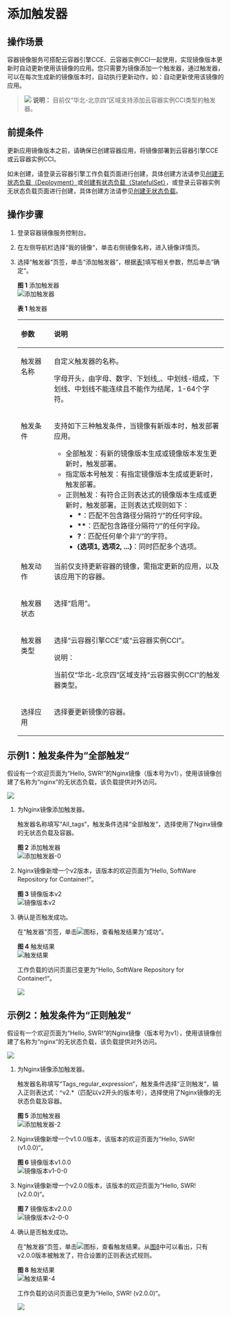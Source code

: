 # 添加触发器<a name="swr_01_0100"></a>

## 操作场景<a name="section47921251155020"></a>

容器镜像服务可搭配云容器引擎CCE、云容器实例CCI一起使用，实现镜像版本更新时自动更新使用该镜像的应用。您只需要为镜像添加一个触发器，通过触发器，可以在每次生成新的镜像版本时，自动执行更新动作，如：自动更新使用该镜像的应用。

>![](public_sys-resources/icon-note.gif) **说明：** 
>目前仅“华北-北京四”区域支持添加云容器实例CCI类型的触发器。

## 前提条件<a name="section178839152200"></a>

更新应用镜像版本之前，请确保已创建容器应用，将镜像部署到云容器引擎CCE或云容器实例CCI。

如未创建，请登录云容器引擎工作负载页面进行创建，具体创建方法请参见[创建无状态负载（Deployment）](https://support.huaweicloud.com/usermanual-cce/cce_01_0047.html)或[创建有状态负载（StatefulSet）](https://support.huaweicloud.com/usermanual-cce/cce_01_0048.html)，或登录云容器实例无状态负载页面进行创建，具体创建方法请参见[创建无状态负载](https://support.huaweicloud.com/usermanual-cci/cci_01_0011.html#section0)。

## 操作步骤<a name="section296664320399"></a>

1.  登录容器镜像服务控制台。
2.  在左侧导航栏选择“我的镜像“，单击右侧镜像名称，进入镜像详情页。
3.  选择“触发器“页签，单击“添加触发器“，根据[表1](#table156232449577)填写相关参数，然后单击“确定“。

    **图 1**  添加触发器<a name="fig0861840155216"></a>  
    ![](figures/添加触发器.png "添加触发器")

    **表 1**  触发器

    <a name="table156232449577"></a>
    <table><thead align="left"><tr id="row362424415719"><th class="cellrowborder" valign="top" width="16%" id="mcps1.2.3.1.1"><p id="p5624164445718"><a name="p5624164445718"></a><a name="p5624164445718"></a>参数</p>
    </th>
    <th class="cellrowborder" valign="top" width="84%" id="mcps1.2.3.1.2"><p id="p86248445574"><a name="p86248445574"></a><a name="p86248445574"></a>说明</p>
    </th>
    </tr>
    </thead>
    <tbody><tr id="row126241344125712"><td class="cellrowborder" valign="top" width="16%" headers="mcps1.2.3.1.1 "><p id="p1462474475716"><a name="p1462474475716"></a><a name="p1462474475716"></a><span class="keyword" id="keyword1246633113919"><a name="keyword1246633113919"></a><a name="keyword1246633113919"></a>触发器名称</span></p>
    </td>
    <td class="cellrowborder" valign="top" width="84%" headers="mcps1.2.3.1.2 "><p id="p069612226278"><a name="p069612226278"></a><a name="p069612226278"></a>自定义触发器的名称。</p>
    <p id="p126245448576"><a name="p126245448576"></a><a name="p126245448576"></a>字母开头，由字母、数字、下划线_、中划线-组成，下划线、中划线不能连续且不能作为结尾，1-64个字符。</p>
    </td>
    </tr>
    <tr id="row1462434455710"><td class="cellrowborder" valign="top" width="16%" headers="mcps1.2.3.1.1 "><p id="p1362474485717"><a name="p1362474485717"></a><a name="p1362474485717"></a><span class="keyword" id="keyword10287153683920"><a name="keyword10287153683920"></a><a name="keyword10287153683920"></a>触发条件</span></p>
    </td>
    <td class="cellrowborder" valign="top" width="84%" headers="mcps1.2.3.1.2 "><p id="p987113416590"><a name="p987113416590"></a><a name="p987113416590"></a>支持如下三种触发条件，当镜像有新版本时，触发部署应用。</p>
    <a name="ul1923411281905"></a><a name="ul1923411281905"></a><ul id="ul1923411281905"><li><span class="keyword" id="keyword127451238123912"><a name="keyword127451238123912"></a><a name="keyword127451238123912"></a>全部触发</span>：有新的镜像版本生成或镜像版本发生更新时，触发部署。</li><li><span class="keyword" id="keyword129244114395"><a name="keyword129244114395"></a><a name="keyword129244114395"></a>指定版本号触发</span>：有指定镜像版本生成或更新时，触发部署。</li><li><span class="keyword" id="keyword5960114343916"><a name="keyword5960114343916"></a><a name="keyword5960114343916"></a>正则触发</span>：有符合正则表达式的镜像版本生成或更新时，触发部署。正则表达式规则如下：<a name="ul359181755212"></a><a name="ul359181755212"></a><ul id="ul359181755212"><li><strong id="b199512396517"><a name="b199512396517"></a><a name="b199512396517"></a>*</strong>：匹配不包含路径分隔符<span class="parmname" id="parmname083411104160"><a name="parmname083411104160"></a><a name="parmname083411104160"></a>“/”</span>的任何字段。</li><li><strong id="b1471924219514"><a name="b1471924219514"></a><a name="b1471924219514"></a>**</strong>：匹配包含路径分隔符<span class="parmname" id="parmname177627619167"><a name="parmname177627619167"></a><a name="parmname177627619167"></a>“/”</span>的任何字段。</li><li><strong id="b146701646105114"><a name="b146701646105114"></a><a name="b146701646105114"></a>?</strong>：匹配任何单个非<span class="parmname" id="parmname1858813212168"><a name="parmname1858813212168"></a><a name="parmname1858813212168"></a>“/”</span>的字符。</li><li><strong id="b12446752105119"><a name="b12446752105119"></a><a name="b12446752105119"></a>{选项1, 选项2, ...}</strong>：同时匹配多个选项。</li></ul>
    </li></ul>
    </td>
    </tr>
    <tr id="row1362494415711"><td class="cellrowborder" valign="top" width="16%" headers="mcps1.2.3.1.1 "><p id="p16251445579"><a name="p16251445579"></a><a name="p16251445579"></a><span class="keyword" id="keyword10806184717394"><a name="keyword10806184717394"></a><a name="keyword10806184717394"></a>触发动作</span></p>
    </td>
    <td class="cellrowborder" valign="top" width="84%" headers="mcps1.2.3.1.2 "><p id="p1068015591009"><a name="p1068015591009"></a><a name="p1068015591009"></a>当前仅支持更新容器的镜像，需指定更新的应用，以及该应用下的容器。</p>
    </td>
    </tr>
    <tr id="row2034315951713"><td class="cellrowborder" valign="top" width="16%" headers="mcps1.2.3.1.1 "><p id="p1134420921719"><a name="p1134420921719"></a><a name="p1134420921719"></a><span class="keyword" id="keyword6338155313913"><a name="keyword6338155313913"></a><a name="keyword6338155313913"></a>触发器状态</span></p>
    </td>
    <td class="cellrowborder" valign="top" width="84%" headers="mcps1.2.3.1.2 "><p id="p20221155710"><a name="p20221155710"></a><a name="p20221155710"></a>选择<span class="uicontrol" id="uicontrol3459447219"><a name="uicontrol3459447219"></a><a name="uicontrol3459447219"></a>“启用”</span>。</p>
    </td>
    </tr>
    <tr id="row485114814505"><td class="cellrowborder" valign="top" width="16%" headers="mcps1.2.3.1.1 "><p id="p108523875019"><a name="p108523875019"></a><a name="p108523875019"></a>触发器类型</p>
    </td>
    <td class="cellrowborder" valign="top" width="84%" headers="mcps1.2.3.1.2 "><p id="p885214845014"><a name="p885214845014"></a><a name="p885214845014"></a>选择“云容器引擎CCE”或“云容器实例CCI”。</p>
    <div class="note" id="note19415112918125"><a name="note19415112918125"></a><a name="note19415112918125"></a><span class="notetitle"> 说明： </span><div class="notebody"><p id="p841622918126"><a name="p841622918126"></a><a name="p841622918126"></a>当前仅“华北-北京四”区域支持“云容器实例CCI”的触发器类型。</p>
    </div></div>
    </td>
    </tr>
    <tr id="row1867154816580"><td class="cellrowborder" valign="top" width="16%" headers="mcps1.2.3.1.1 "><p id="p8681348135814"><a name="p8681348135814"></a><a name="p8681348135814"></a>选择应用</p>
    </td>
    <td class="cellrowborder" valign="top" width="84%" headers="mcps1.2.3.1.2 "><p id="p20682482582"><a name="p20682482582"></a><a name="p20682482582"></a>选择要更新镜像的容器。</p>
    </td>
    </tr>
    </tbody>
    </table>


## 示例1：触发条件为“全部触发“<a name="section4967104383910"></a>

假设有一个欢迎页面为“Hello, SWR!“的Nginx镜像（版本号为v1），使用该镜像创建了名称为“nginx“的无状态负载，该负载提供对外访问。

![](figures/触发器1.png)

1.  为Nginx镜像添加触发器。

    触发器名称填写“All\_tags“，触发条件选择“全部触发“，选择使用了Nginx镜像的无状态负载及容器。

    **图 2**  添加触发器<a name="fig1972317423465"></a>  
    ![](figures/添加触发器-0.png "添加触发器-0")

2.  Nginx镜像新增一个v2版本，该版本的欢迎页面为“Hello, SoftWare Repository for Container!“。

    **图 3**  镜像版本v2<a name="fig13136619154918"></a>  
    ![](figures/镜像版本v2.png "镜像版本v2")

3.  确认是否触发成功。

    在“触发器“页签，单击![](figures/展开.png)图标，查看触发结果为“成功“。

    **图 4**  触发结果<a name="fig13461497520"></a>  
    ![](figures/触发结果.png "触发结果")

    工作负载的访问页面已变更为“Hello, SoftWare Repository for Container!“。

    ![](figures/触发器2.png)


## 示例2：触发条件为“正则触发“<a name="section4224101213324"></a>

假设有一个欢迎页面为“Hello, SWR!“的Nginx镜像（版本号为v1），使用该镜像创建了名称为“nginx“的无状态负载，该负载提供对外访问。

![](figures/触发器1-1.png)

1.  为Nginx镜像添加触发器。

    触发器名称填写“Tags\_regular\_expression“，触发条件选择“正则触发“，输入正则表达式：^v2.\*（匹配以v2开头的版本号），选择使用了Nginx镜像的无状态负载及容器。

    **图 5**  添加触发器<a name="fig399813561210"></a>  
    ![](figures/添加触发器-2.png "添加触发器-2")

2.  Nginx镜像新增一个v1.0.0版本，该版本的欢迎页面为“Hello, SWR! \(v1.0.0\)“。

    **图 6**  镜像版本v1.0.0<a name="fig459212255"></a>  
    ![](figures/镜像版本v1-0-0.png "镜像版本v1-0-0")

3.  Nginx镜像新增一个v2.0.0版本，该版本的欢迎页面为“Hello, SWR! \(v2.0.0\)“。

    **图 7**  镜像版本v2.0.0<a name="fig42791210192814"></a>  
    ![](figures/镜像版本v2-0-0.png "镜像版本v2-0-0")

4.  确认是否触发成功。

    在“触发器“页签，单击![](figures/展开-3.png)图标，查看触发结果。从[图8](#fig288893010313)中可以看出，只有v2.0.0版本被触发了，符合设置的正则表达式规则。

    **图 8**  触发结果<a name="fig288893010313"></a>  
    ![](figures/触发结果-4.png "触发结果-4")

    工作负载的访问页面已变更为“Hello, SWR! \(v2.0.0\)“。

    ![](figures/触发器11.png)



